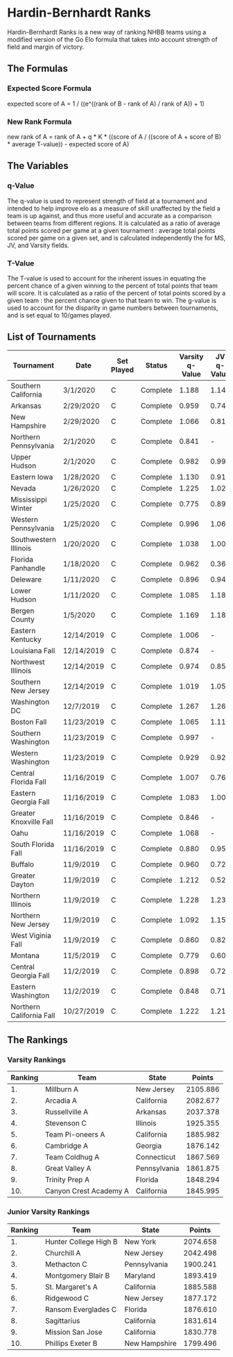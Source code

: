 # Hardin-Bernhardt Ranks
Hardin-Bernhardt Ranks is a new way of ranking NHBB teams using a modified version of the Go Elo formula that takes into account strength of field and margin of victory.

## The Formulas
### Expected Score Formula
expected score of A = 1 / ((e^((rank of B - rank of A) / rank of A)) + 1)

### New Rank Formula
new rank of A = rank of A + q * K * ((score of A / ((score of A + score of B) * average T-value)) - expected score of A)

## The Variables
### q-Value
The q-value is used to represent strength of field at a tournament and intended to help improve elo as a measure of skill unaffected by the field a team is up against, and thus more useful and accurate as a comparison between teams from different regions. It is calculated as a ratio of average total points scored per game at a given tournament : average total points scored per game on a given set, and is calculated independently the for MS, JV, and Varsity fields.
### T-Value
The T-value is used to account for the inherent issues in equating the percent chance of a given winning to the percent of total points that team will score. It is calculated as a ratio of the percent of total points scored by a given team : the percent chance given to that team to win. The g-value is used to account for the disparity in game numbers between tournaments, and is set equal to 10/games played.

## List of Tournaments
Tournament|Date|Set Played|Status|Varsity q-Value|JV q-Value
---|---|---|---|---|---
Southern California|3/1/2020|C|Complete|1.188|1.147
Arkansas|2/29/2020|C|Complete|0.959|0.743
New Hampshire|2/29/2020|C|Complete|1.066|0.818
Northern Pennsylvania|2/1/2020|C|Complete|0.841|-
Upper Hudson|2/1/2020|C|Complete|0.982|0.990
Eastern Iowa|1/28/2020|C|Complete|1.130|0.917
Nevada|1/26/2020|C|Complete|1.225|1.020
Mississippi Winter|1/25/2020|C|Complete|0.775|0.892
Western Pennsylvania|1/25/2020|C|Complete|0.996|1.062
Southwestern Illinois|1/20/2020|C|Complete|1.038|1.001
Florida Panhandle|1/18/2020|C|Complete|0.962|0.360
Deleware|1/11/2020|C|Complete|0.896|0.941
Lower Hudson|1/11/2020|C|Complete|1.085|1.182
Bergen County|1/5/2020|C|Complete|1.169|1.180
Eastern Kentucky|12/14/2019|C|Complete|1.006|-
Louisiana Fall|12/14/2019|C|Complete|0.874|-
Northwest Illinois|12/14/2019|C|Complete|0.974|0.852
Southern New Jersey|12/14/2019|C|Complete|1.019|1.056
Washington DC|12/7/2019|C|Complete|1.267|1.261
Boston Fall|11/23/2019|C|Complete|1.065|1.118
Southern Washington|11/23/2019|C|Complete|0.997|-
Western Washington|11/23/2019|C|Complete|0.929|0.929
Central Florida Fall|11/16/2019|C|Complete|1.007|0.767
Eastern Georgia Fall|11/16/2019|C|Complete|1.083|1.000
Greater Knoxville Fall|11/16/2019|C|Complete|0.846|-
Oahu|11/16/2019|C|Complete|1.068|-
South Florida Fall|11/16/2019|C|Complete|0.880|0.959
Buffalo|11/9/2019|C|Complete|0.960|0.727
Greater Dayton|11/9/2019|C|Complete|1.212|0.521
Northern Illinois|11/9/2019|C|Complete|1.228|1.235
Northern New Jersey|11/9/2019|C|Complete|1.092|1.154
West Viginia Fall|11/9/2019|C|Complete|0.860|0.828
Montana|11/5/2019|C|Complete|0.779|0.608
Central Georgia Fall|11/2/2019|C|Complete|0.898|0.723
Eastern Washington|11/2/2019|C|Complete|0.848|0.718
Northern California Fall|10/27/2019|C|Complete|1.222|1.213

## The Rankings

### Varsity Rankings
Ranking|Team|State|Points
---|---|---|---
1.|Millburn A|New Jersey|2105.886
2.|Arcadia A|California|2082.677
3.|Russellville A|Arkansas|2037.378
4.|Stevenson C|Illinois|1925.355
5.|Team Pi-oneers A|California|1885.982
6.|Cambridge A|Georgia|1876.142
7.|Team Coldhug A|Connecticut|1867.569
8.|Great Valley A|Pennsylvania|1861.875
9.|Trinity Prep A|Florida|1848.294
10.|Canyon Crest Academy A|California|1845.995

### Junior Varsity Rankings
Ranking|Team|State|Points
---|---|---|---
1.|Hunter College High B|New York|2074.658
2.|Churchill A|New Jersey|2042.498
3.|Methacton C|Pennsylvania|1900.241
4.|Montgomery Blair B|Maryland|1893.419
5.|St. Margaret's A|California|1885.588
6.|Ridgewood C|New Jersey|1877.172
7.|Ransom Everglades C|Florida|1876.610
8.|Sagittarius|California|1831.614
9.|Mission San Jose|California|1830.778
10.|Phillips Exeter B|New Hampshire|1799.496
